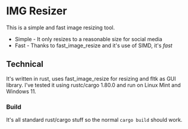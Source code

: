 # IMG Resizer

This is a simple and fast image resizing tool.
- Simple - It only resizes to a reasonable size for social media
- Fast   - Thanks to fast_image_resize and it's use of SIMD, it's _fast_

## Technical

It's written in rust, uses fast_image_resize for resizing and fltk as GUI library.
I've tested it using rustc/cargo 1.80.0 and run on Linux Mint and Windows 11.

### Build

It's all standard rust/cargo stuff so the normal `cargo build` should work.
